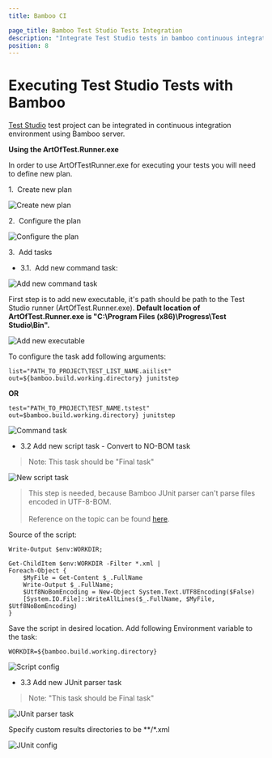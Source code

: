 ```yaml
---
title: Bamboo CI

page_title: Bamboo Test Studio Tests Integration
description: "Integrate Test Studio tests in bamboo continuous integration. Execute Test Studio tests with Bamboo"
position: 8
---
```

# Executing Test Studio Tests with Bamboo

<a href="http://www.telerik.com/teststudio" target="_blank">Test Studio</a> test project can be integrated in continuous integration environment using Bamboo server.

**Using the ArtOfTest.Runner.exe**

In order to use ArtOfTestRunner.exe for executing your tests you will need to define new plan.

1.&nbsp; Create new plan

![Create new plan][1]

2.&nbsp; Configure the plan

![Configure the plan][2]

3.&nbsp; Add tasks

* 3.1.&nbsp; Add new command task:

![Add new command task][3]

First step is to add new executable, it's path should be path to the Test Studio runner (ArtOfTest.Runner.exe). **Default location of ArtOfTest.Runner.exe is "C:\Program Files (x86)\Progress\Test Studio\Bin".**

![Add new executable][4]

To configure the task add following arguments:

````
list="PATH_TO_PROJECT\TEST_LIST_NAME.aiilist" out=${bamboo.build.working.directory} junitstep
````

<strong>OR</strong>

````
test="PATH_TO_PROJECT\TEST_NAME.tstest" out=$bamboo.build.working.directory} junitstep
````

![Command task][5]

* 3.2 Add new script task - Convert to NO-BOM task

> Note: This task should be "Final task"

![New script task][6]

> This step is needed, because Bamboo JUnit parser can't parse files encoded in UTF-8-BOM. <br>
><br>
> Reference on the topic can be found <a href="https://confluence.atlassian.com/bamkb/junit-parser-failing-to-find-or-parse-test-results-935372076.html" target="_blank">here</a>.

Source of the script:

````
Write-Output $env:WORKDIR;

Get-ChildItem $env:WORKDIR -Filter *.xml | 
Foreach-Object {
    $MyFile = Get-Content $_.FullName
    Write-Output $_.FullName;
    $Utf8NoBomEncoding = New-Object System.Text.UTF8Encoding($False)
    [System.IO.File]::WriteAllLines($_.FullName, $MyFile, $Utf8NoBomEncoding)
}
````

Save the script in desired location.
Add following Environment variable to the task:

````
WORKDIR=${bamboo.build.working.directory}
````

![Script config][7]

* 3.3 Add new JUnit parser task

>Note: "This task should be Final task"

![JUnit parser task][8]

Specify custom results directories to be **/*.xml

![JUnit config][9]

[1]: /img/advanced-topics/build-server/bamboo/Create_plan.png
[2]: /img/advanced-topics/build-server/bamboo/Configure_plan.png
[3]: /img/advanced-topics/build-server/bamboo/New_command_task.png
[4]: /img/advanced-topics/build-server/bamboo/Add_new_executable-TestStudio.png
[5]: /img/advanced-topics/build-server/bamboo/Runner_command_task.png
[6]: /img/advanced-topics/build-server/bamboo/New_script_task.png
[7]: /img/advanced-topics/build-server/bamboo/Script_config.png
[8]: /img/advanced-topics/build-server/bamboo/New_JUnit_parser_task.png
[9]: /img/advanced-topics/build-server/bamboo/JUnit_config.png
